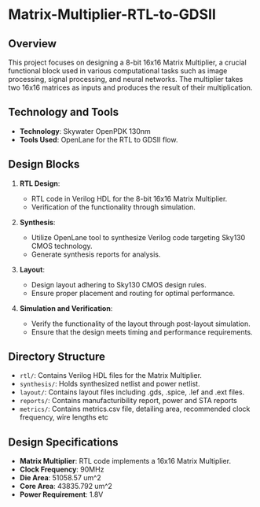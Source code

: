 # Matrix-Multiplier-RTL-to-GDSII


## Overview
This project focuses on designing a 8-bit 16x16 Matrix Multiplier, a crucial functional block used in various computational tasks such as image processing, signal processing, and neural networks. The multiplier takes two 16x16 matrices as inputs and produces the result of their multiplication.

## Technology and Tools
- **Technology**: Skywater OpenPDK 130nm
- **Tools Used**: OpenLane for the RTL to GDSII flow.

## Design Blocks
1. **RTL Design**: 
   - RTL code in Verilog HDL for the 8-bit 16x16 Matrix Multiplier.
   - Verification of the functionality through simulation.

2. **Synthesis**:
   - Utilize OpenLane tool to synthesize Verilog code targeting Sky130 CMOS technology.
   - Generate synthesis reports for analysis.

3. **Layout**:
   - Design layout adhering to Sky130 CMOS design rules.
   - Ensure proper placement and routing for optimal performance.

4. **Simulation and Verification**:
   - Verify the functionality of the layout through post-layout simulation.
   - Ensure that the design meets timing and performance requirements.

## Directory Structure
- `rtl/`: Contains Verilog HDL files for the Matrix Multiplier.
- `synthesis/`: Holds synthesized netlist and power netlist.
- `layout/`: Contains layout files including .gds, .spice, .lef and .ext files.
- `reports/`: Contains manufacturibility report, power and STA reports
- `metrics/`: Contains metrics.csv file, detailing area, recommended clock frequency, wire lengths etc

## Design Specifications
- **Matrix Multiplier**: RTL code implements a 16x16 Matrix Multiplier.
- **Clock Frequency**: 90MHz
- **Die Area**: 51058.57 um^2
- **Core Area**: 43835.792 um^2
- **Power Requirement**: 1.8V




